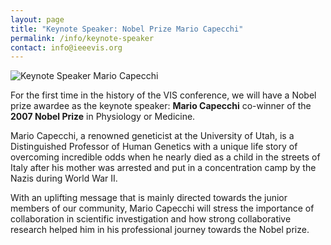 ```yaml
---
layout: page
title: "Keynote Speaker: Nobel Prize Mario Capecchi"
permalink: /info/keynote-speaker
contact: info@ieeevis.org
---
```


<img src="/year/2020/assets/carousel/mariocapecchi.jpg"
     alt="Keynote Speaker Mario Capecchi" />
<br/>

For the first time in the history of the VIS conference, we will have a Nobel prize awardee as the keynote speaker: **Mario Capecchi** co-winner of the **2007 Nobel Prize** in Physiology or Medicine. 

Mario Capecchi, a renowned geneticist at the University of Utah, is a Distinguished Professor of Human Genetics with a unique life story of overcoming incredible odds when he nearly died as a child in the streets of Italy after his mother was arrested and put in a concentration camp by the Nazis during World War II.

With an uplifting message that is mainly directed towards the junior members of our community, Mario Capecchi will stress the importance of collaboration in scientific investigation and how strong collaborative research helped him in his professional journey towards the Nobel prize.
